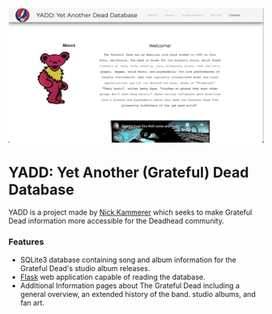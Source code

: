 ![YADD Site Screenshot](.readme_imgs/screenshot01.png) 

# YADD: Yet Another (Grateful) Dead Database
YADD is a project made by [Nick Kammerer](mailto:nkammerer@albany.edu) which seeks to make  Grateful Dead information
more accessible for the Deadhead community.

### Features
- SQLite3 database containing song and album information for the Grateful Dead's studio album releases.
- [Flask](https://flask.palletsprojects.com/en/2.2.x/#) web application capable of reading the database.
- Additional Information pages about The Grateful Dead including a general overview, an extended history of the band. studio 
albums, and fan art. 
